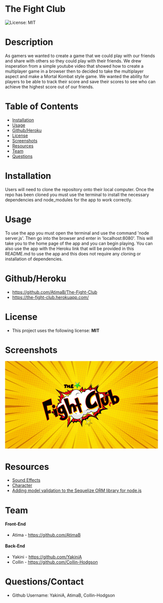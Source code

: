 # The Fight Club

![License: MIT](https://img.shields.io/badge/License-MIT-green.svg) 

# Description

As gamers we wanted to create a game that we could play with our friends and share with others so they could play with their friends. We drew insperation from a simple youtube video that showed how to create a multiplayer game in a browser then to decided to take the multiplayer aspect and make a Mortal Kombat style game. We wanted the ability for players to be able to track their score and save their scores to see who can achieve the highest score out of our friends.

# Table of Contents

- [Installation](#Installation)
- [Usage](#Usage)
- [Github/Heroku](#Github/Heroku)
- [License](#License)
- [Screenshots](#Screenshots)
- [Resources](#Resources)
- [Team](#Team)
- [Questions](#Questions)

# Installation

Users will need to clone the repository onto their local computer. Once the repo has been cloned you must use the terminal to install the necessary dependencies and node_modules for the app to work correctly.

# Usage

To use the app you must open the terminal and use the command 'node server.js'. Then go into the browser and enter in 'localhost:8080'. This will take you to the home page of the app and you can begin playing. You can also use the app with the Heroku link that will be provided in this README.md to use the app and this does not require any cloning or installation of dependencies.

# Github/Heroku

- https://github.com/AtimaB/The-Fight-Club
- https://the-fight-club.herokuapp.com/

# License

- This project uses the following license:  **MIT** 

# Screenshots
![the-fight-club](./public/assets/images/backgroundLogo2.jpg)


# Resources
- [Sound Effects](https://www.zapsplat.com/)
- [Character](https://www.vecteezy.com/)
- [Adding model validation to the Sequelize ORM library for node.js](https://hiddentao.com/archives/2011/11/12/adding-model-validation-to-the-sequelize-orm-library-for-node-js)



# Team
#### Front-End
- Atima - https://github.com/AtimaB

#### Back-End
- Yakini - https://github.com/YakiniA
- Collin - https://github.com/Collin-Hodgson

# Questions/Contact

- Github Username: YakiniA, AtimaB, Collin-Hodgson
